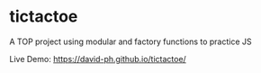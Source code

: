 # tictactoe

A TOP project using modular and factory functions to practice JS

Live Demo: https://david-ph.github.io/tictactoe/
